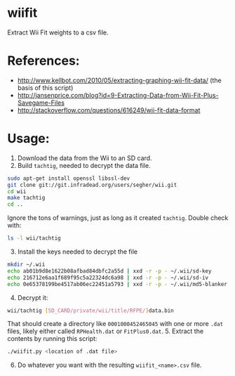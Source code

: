 # wiifit
Extract Wii Fit weights to a csv file.

# References:
* http://www.kellbot.com/2010/05/extracting-graphing-wii-fit-data/ (the basis of this script)
* http://jansenprice.com/blog?id=9-Extracting-Data-from-Wii-Fit-Plus-Savegame-Files
* http://stackoverflow.com/questions/616249/wii-fit-data-format

# Usage:

1. Download the data from the Wii to an SD card.
2. Build `tachtig`, needed to decrypt the data file.
```sh
sudo apt-get install openssl libssl-dev
git clone git://git.infradead.org/users/segher/wii.git
cd wii
make tachtig
cd ..
```
Ignore the tons of warnings, just as long as it created `tachtig`. Double check with:
```sh
ls -l wii/tachtig
```
3. Install the keys needed to decrypt the file
```sh
mkdir ~/.wii
echo ab01b9d8e1622b08afbad84dbfc2a55d | xxd -r -p - ~/.wii/sd-key
echo 216712e6aa1f689f95c5a22324dc6a98 | xxd -r -p - ~/.wii/sd-iv
echo 0e65378199be4517ab06ec22451a5793 | xxd -r -p - ~/.wii/md5-blanker
```
4. Decrypt it:
```sh
wii/tachtig [SD_CARD/private/wii/title/RFPE/]data.bin
```
That should create a directory like `0001000452465045` with one or more `.dat` files, likely either called `RPHealth.dat` or `FitPlus0.dat`.
5. Extract the contents by running this script:
```sh
./wiifit.py <location of .dat file>
```
6. Do whatever you want with the resulting `wiifit_<name>.csv` file.

